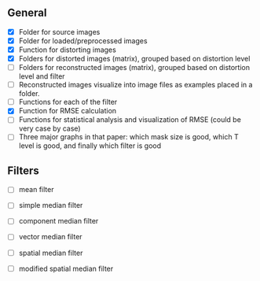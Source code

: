 ## General
- [x] Folder for source images
- [x] Folder for loaded/preprocessed images
- [x] Function for distorting images
- [x] Folders for distorted images (matrix), grouped based on distortion level
- [ ] Folders for reconstructed images (matrix), grouped based on distortion level and filter
- [ ] Reconstructed images visualize into image files as examples placed in a folder.
- [ ] Functions for each of the filter
- [x] Function for RMSE calculation
- [ ] Functions for statistical analysis and visualization of RMSE (could be very case by case)
- [ ] Three major graphs in that paper: which mask size is good, which T level is good, and finally which filter is good

## Filters
- [ ] mean filter
- [ ] simple median filter
- [ ] component median filter
- [ ] vector median filter
- [ ] spatial median filter
- [ ] modified spatial median filter

